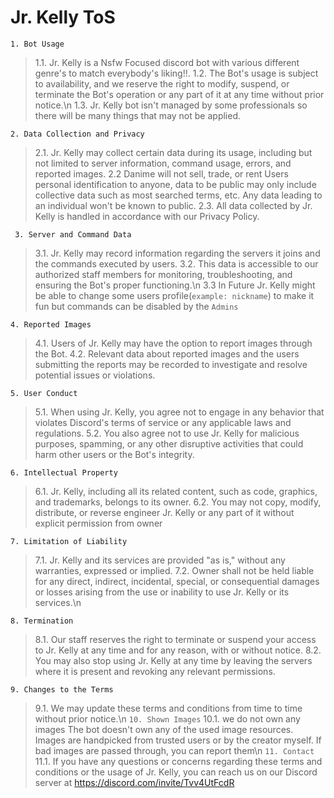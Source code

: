 # Jr. Kelly ToS



  ``1. Bot Usage``
  > 1.1. Jr. Kelly is a Nsfw Focused discord bot with various different genre's to match everybody's liking!!.
  > 1.2. The Bot's usage is subject to availability, and we reserve the right to modify, suspend, or terminate the Bot's operation or any part of it at any time without prior notice.\n
  > 1.3. Jr. Kelly bot isn't managed by some professionals so there will be many things that may not be applied.

``2. Data Collection and Privacy``

  > 2.1. Jr. Kelly may collect certain data during its usage, including but not limited to server information, command usage, errors, and reported images.
  > 2.2 Danime will not sell, trade, or rent Users personal identification to anyone, data to be public may only include collective data such as most searched terms, etc. Any data leading to an individual won't be known to public.
  > 2.3. All data collected by Jr. Kelly is handled in accordance with our Privacy Policy.

 `` 3. Server and Command Data``

  > 3.1. Jr. Kelly may record information regarding the servers it joins and the commands executed by users.
  > 3.2. This data is accessible to our authorized staff members for monitoring, troubleshooting, and ensuring the Bot's proper functioning.\n
  > 3.3 In Future Jr. Kelly might be able to change some users profile(`example: nickname`) to make it fun but commands can be disabled by the `Admins`

  ``4. Reported Images``

  > 4.1. Users of Jr. Kelly may have the option to report images through the Bot.
  > 4.2. Relevant data about reported images and the users submitting the reports may be recorded to investigate and resolve potential issues or violations.

  ``5. User Conduct``

  > 5.1. When using Jr. Kelly, you agree not to engage in any behavior that violates Discord's terms of service or any applicable laws and regulations.
  > 5.2. You also agree not to use Jr. Kelly for malicious purposes, spamming, or any other disruptive activities that could harm other users or the Bot's integrity.

  ``6. Intellectual Property``

  > 6.1. Jr. Kelly, including all its related content, such as code, graphics, and trademarks, belongs to its owner.
  > 6.2. You may not copy, modify, distribute, or reverse engineer Jr. Kelly or any part of it without explicit permission from owner

  ``7. Limitation of Liability``

  > 7.1. Jr. Kelly and its services are provided "as is," without any warranties, expressed or implied.
  > 7.2. Owner shall not be held liable for any direct, indirect, incidental, special, or consequential damages or losses arising from the use or inability to use Jr. Kelly or its services.\n
  
  ``8. Termination``
  > 8.1. Our staff reserves the right to terminate or suspend your access to Jr. Kelly at any time and for any reason, with or without notice.
  > 8.2. You may also stop using Jr. Kelly at any time by leaving the servers where it is present and revoking any relevant permissions.


  ``9. Changes to the Terms``
  > 9.1. We may update these terms and conditions from time to time without prior notice.\n
  ``10. Shown Images``
  > 10.1. we do not own any images
  > The bot doesn't own any of the used image resources.
  > Images are handpicked from trusted users or by the creator myself.
  > If bad images are passed through, you can report them\n
``11. Contact``
  > 11.1. If you have any questions or concerns regarding these terms and conditions or the usage of Jr. Kelly, you can reach us on our Discord server at https://discord.com/invite/Tvv4UtFcdR

